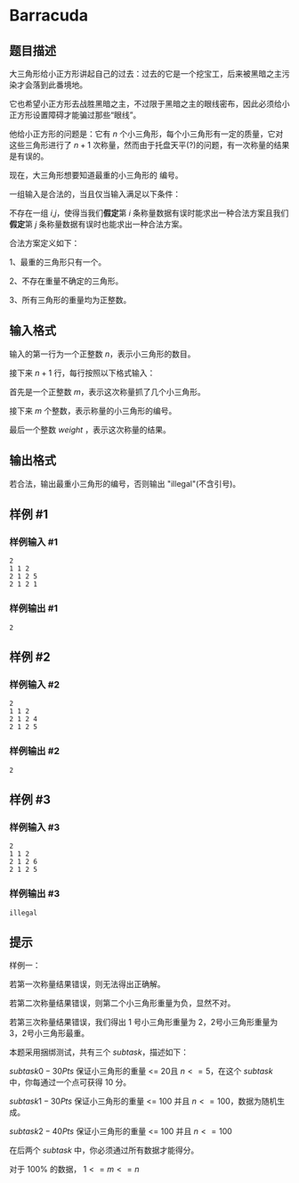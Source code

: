 # Barracuda

## 题目描述

大三角形给小正方形讲起自己的过去：过去的它是一个挖宝工，后来被黑暗之主污染才会落到此番境地。

它也希望小正方形去战胜黑暗之主，不过限于黑暗之主的眼线密布，因此必须给小正方形设置障碍才能骗过那些“眼线”。

他给小正方形的问题是：它有 $n$ 个小三角形，每个小三角形有一定的质量，它对这些三角形进行了 $n + 1$ 次称量，然而由于托盘天平(?)的问题，有一次称量的结果是有误的。

现在，大三角形想要知道最重的小三角形的 编号。

一组输入是合法的，当且仅当输入满足以下条件：

不存在一组 $i$,$j$，使得当我们**假定**第 $i$ 条称量数据有误时能求出一种合法方案且我们**假定**第 $j$ 条称量数据有误时也能求出一种合法方案。

合法方案定义如下：

1、最重的三角形只有一个。

2、不存在重量不确定的三角形。

3、所有三角形的重量均为正整数。

## 输入格式

输入的第一行为一个正整数 $n$，表示小三角形的数目。

接下来 $n + 1$ 行，每行按照以下格式输入：

首先是一个正整数 $m$，表示这次称量抓了几个小三角形。

接下来 $m$ 个整数，表示称量的小三角形的编号。

最后一个整数 $weight$ ，表示这次称量的结果。

## 输出格式

若合法，输出最重小三角形的编号，否则输出 "illegal"(不含引号)。

## 样例 #1

### 样例输入 #1
```
2
1 1 2
2 1 2 5
2 1 2 1
```

### 样例输出 #1

```
2
```

## 样例 #2

### 样例输入 #2
```
2
1 1 2
2 1 2 4
2 1 2 5
```

### 样例输出 #2

```
2
```

## 样例 #3

### 样例输入 #3
```
2
1 1 2
2 1 2 6
2 1 2 5
```

### 样例输出 #3

```
illegal
```

## 提示

样例一：

若第一次称量结果错误，则无法得出正确解。

若第二次称量结果错误，则第二个小三角形重量为负，显然不对。

若第三次称量结果错误，我们得出 $1$ 号小三角形重量为 $2$，$2$号小三角形重量为 $3$，$2$号小三角形最重。

本题采用捆绑测试，共有三个 $subtask$，描述如下：

$subtask 0 - 30Pts$ 保证小三角形的重量 <= 20且 $n <= 5$，在这个 $subtask$ 中，你每通过一个点可获得 $10$ 分。

$subtask 1 - 30Pts$ 保证小三角形的重量 <= 100 并且 $n <= 100$，数据为随机生成。

$subtask 2 - 40Pts$ 保证小三角形的重量 <= 100 并且 $n <= 100$

在后两个 $subtask$ 中，你必须通过所有数据才能得分。

对于 $100\%$ 的数据， $1 <= m <= n$

